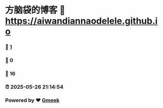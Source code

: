 # 方脑袋的博客 :link: https://aiwandiannaodelele.github.io 
### :page_facing_up: [1](https://aiwandiannaodelele.github.io/tag.html) 
### :speech_balloon: 0 
### :hibiscus: 16 
### :alarm_clock: 2025-05-26 21:14:54 
### Powered by :heart: [Gmeek](https://github.com/Meekdai/Gmeek)
